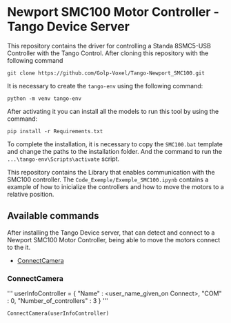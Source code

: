 # Newport SMC100 Motor Controller - Tango Device Server

This repository contains the driver for controlling a Standa 8SMC5-USB Controller with the Tango Control. After cloning this repository with the following command

```
git clone https://github.com/Golp-Voxel/Tango-Newport_SMC100.git
```

It is necessary to create the `tango-env` using the following command:

```
python -m venv tango-env
```

After activating it you can install all the models to run this tool by using the command:

```
pip install -r Requirements.txt
```

To complete the installation, it is necessary to copy the `SMC100.bat` template and change the paths to the installation folder. And the command to run the `...\tango-env\Scripts\activate` script. 

This repository contains the Library that enables communication with the SMC100 controller. The `Code_Exemple/Exemple_SMC100.ipynb` contains a example of how to inicialize the controllers and how to move the motors to a relative position.

## Available commands

After installing the Tango Device server, that can detect and connect to a Newport SMC100 Motor Controller, being able to move the motors connect to the it.

- [ConnectCamera](#ConnectCamera)

### ConnectCamera

 
'''
userInfoController =  {
                            "Name"                  : <user_name_given_on Connect>,
                            "COM"                   : 0,
                            "Number_of_controllers" : 3
                        }
'''

```python
ConnectCamera(userInfoController)
```
